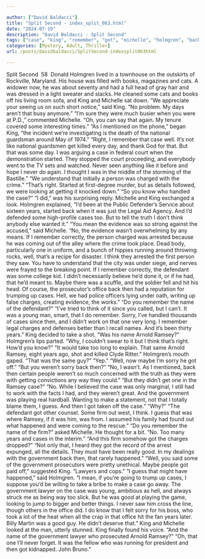 ```yaml
---

author: ["David Baldacci"]
title: "Split Second - index_split_063.html"
date: "2024-07-19"
description: "David Baldacci - Split Second"
tags: ["case", "king", "remember", "got", "michelle", "holmgren", "back", "think", "name", "ramsey", "government", "said", "well", "never", "year", "one", "sorry", "day", "right", "started", "person", "know", "mean", "evidence", "defendant"]
categories: [Mystery, Adult, Thriller]
url: /posts/davidbaldacci/SplitSecond-indexsplit063html

---
```



Split Second
		 58 
Donald Holmgren lived in a townhouse on the outskirts of Rockville, Maryland. His house was filled with books, magazines and cats. A widower now, he was about seventy and had a full head of gray hair and was dressed in a light sweater and slacks. He cleaned some cats and books off his living room sofa, and King and Michelle sat down.
“We appreciate your seeing us on such short notice,” said King.
“No problem. My days aren’t that busy anymore.”
“I’m sure they were much busier when you were at P.D.,” commented Michelle.
“Oh, you can say that again. My tenure covered some interesting times.”
“As I mentioned on the phone,” began King, “the incident we’re investigating is the death of the national guardsman around May of 1974.”
“Right, I remember that case well. It’s not like national guardsmen get killed every day, and thank God for that. But that was some day. I was arguing a case in federal court when the demonstration started. They stopped the court proceeding, and everybody went to the TV sets and watched. Never seen anything like it before and hope I never do again. I thought I was in the middle of the storming of the Bastille.”
“We understand that initially a person was charged with the crime.”
“That’s right. Started at first-degree murder, but as details followed, we were looking at getting it knocked down.”
“So you know who handled the case?”
“I did,” was his surprising reply. Michelle and King exchanged a look. Holmgren explained, “I’d been at the Public Defender’s Service about sixteen years, started back when it was just the Legal Aid Agency. And I’d defended some high-profile cases too. But to tell the truth I don’t think anybody else wanted it.”
“You mean the evidence was so strong against the accused,” said Michelle.
“No, the evidence wasn’t overwhelming by any means. If I remember correctly, the person charged was arrested because he was coming out of the alley where the crime took place. Dead body, particularly one in uniform, and a bunch of hippies running around throwing rocks, well, that’s a recipe for disaster. I think they arrested the first person they saw. You have to understand that the city was under siege, and nerves were frayed to the breaking point. If I remember correctly, the defendant was some college kid. I didn’t necessarily believe he’d done it, or if he had, that he’d meant to. Maybe there was a scuffle, and the soldier fell and hit his head. Of course, the prosecutor’s office back then had a reputation for trumping up cases. Hell, we had police officers lying under oath, writing up false charges, creating evidence, the works.”
“Do you remember the name of the defendant?”
“I’ve tried to think of it since you called, but I can’t. It was a young man, smart, that I do remember. Sorry, I’ve handled thousands of cases since then, and I didn’t work on that one very long. I remember legal charges and defenses better than I recall names. And it’s been thirty years.”
King decided to take a shot. “Was his name Arnold Ramsey?”
Holmgren’s lips parted. “Why, I couldn’t swear to it but I think that’s right. How’d you know?”
“It would take too long to explain. That same Arnold Ramsey, eight years ago, shot and killed Clyde Ritter.”
Holmgren’s mouth gaped. “That was the same guy?”
“Yep.”
“Well, now maybe I’m sorry he got off.”
“But you weren’t sorry back then?”
“No, I wasn’t. As I mentioned, back then certain people weren’t so much concerned with the truth as they were with getting convictions any way they could.”
“But they didn’t get one in the Ramsey case?”
“No. While I believed the case was only marginal, I still had to work with the facts I had, and they weren’t great. And the government was playing real hardball. Wanting to make a statement, not that I totally blame them, I guess. And then I got taken off the case.”
“Why?”
“The defendant got other counsel. Some firm out west, I think. I guess that was where Ramsey, if it was him, was from. I assumed his family had found out what happened and were coming to the rescue.”
“Do you remember the name of the firm?” asked Michelle.
He thought for a bit. “No. Too many years and cases in the interim.”
“And this firm somehow got the charges dropped?”
“Not only that, I heard they got the record of the arrest expunged, all the details. They must have been really good. In my dealings with the government back then, that rarely happened.”
“Well, you said some of the government prosecutors were pretty unethical. Maybe people got paid off,” suggested King. “Lawyers and cops.”
“I guess that might have happened,” said Holmgren. “I mean, if you’re going to trump up cases, I suppose you’d be willing to take a bribe to make a case go away. The government lawyer on the case was young, ambitious as hell, and always struck me as being way too slick. But he was good at playing the game, looking to jump to bigger and better things. I never saw him cross the line, though others in the office did. I do know that I felt sorry for his boss, who took a lot of the heat when all the crap in that office hit the fan years later. Billy Martin was a good guy. He didn’t deserve that.”
King and Michelle looked at the man, utterly stunned. King finally found his voice. “And the name of the government lawyer who prosecuted Arnold Ramsey?”
“Oh, that one I’ll never forget. It was the fellow who was running for president and then got kidnapped. John Bruno.”
